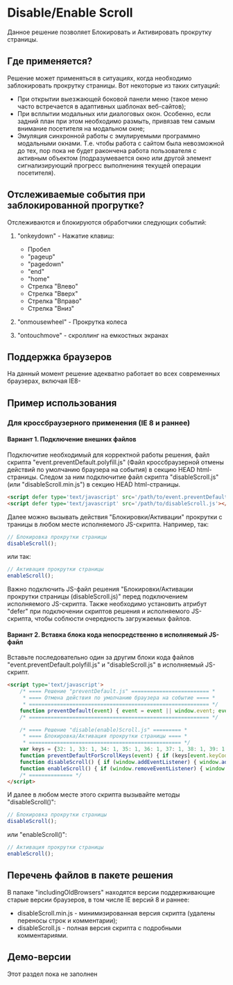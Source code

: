 # Disable/Enable Scroll #

Данное решение позволяет Блокировать и Активировать прокрутку страницы.


## Где применяется? ##

Решение может применяться в ситуациях, когда необходимо заблокировать прокрутку страницы. Вот некоторые из таких ситуаций:

* При открытии выезжающей боковой панели меню (такое меню часто встречается в адаптивных шаблонах веб-сайтов);
* При всплытии модальных или диалоговых окон. Особенно, если задний план при этом необходимо размыть, привязав тем самым внимание посетителя на модальном окне;
* Эмуляция синхронной работы с эмулируемыми программно модальными окнами. Т.е. чтобы работа с сайтом была невозможной до тех, пор пока не будет ракончена работа пользователя с активным объектом (подразумевается окно или другой элемент сигнализирующий прогресс выполнениня текущей операции посетителя).


## Отслеживаемые события при заблокированной прогрутке? ##

Отслеживаются и блокируются обработчики следующих событий:

1) "onkeydown" - Нажатие клавиш:

    * Пробел
    * "pageup"
    * "pagedown"
    * "end"
    * "home"
    * Стрелка "Влево"
    * Стрелка "Вверх"
    * Стрелка "Вправо"
    * Стрелка "Вниз"

2) "onmousewheel" - Прокрутка колеса

3) "ontouchmove" - скроллинг на емкостных экранах


## Поддержка браузеров ##

На данный момент решение адекватно работает во всех современных браузерах, включая IE8-


## Пример использования ##

### Для кроссбраузерного применения (IE 8 и раннее) ###
#### Вариант 1. Подключение внешних файлов ####

Подключитие необходимый для корректной работы решения, файл скрипта "event.preventDefault.polyfill.js" (Файл кроссбраузерной отмены действий по умолчанию браузера на события) в секцию HEAD html-страницы. Следом за ним подключитие файл скрипта "disableScroll.js" (или "disableScroll.min.js") в секцию HEAD html-страницы.

```html
<script defer type='text/javascript' src='/path/to/event.preventDefault.polyfill.js'></script>
<script defer type='text/javascript' src='/path/to/disableScroll.js'></script>
```

Далее можно вызывать действия "Блокировки/Активации" прокрутки с траницы в любом месте исполняемого JS-скрипта. Например, так:

```js
// Блокировка прокрутки страницы
disableScroll();
```

или так:

```js
// Активация прокрутки страницы
enableScroll();
```

Важно подключить JS-файл решения "Блокировки/Активации прокрутки страницы (disableScroll.js)" перед подключением исполняемого JS-скрипта. Также необходимо установить атрибут "defer" при подключении скриптов решения и исполняемого JS-скрипта, чтобы соблюсти очередность загружаемых файлов.


#### Вариант 2. Вставка блока кода непосредственно в исполняемый JS-файл ####

Вставьте последовательно один за другим блоки кода файлов "event.preventDefault.polyfill.js" и "disableScroll.js" в исполняемый JS-скрипт.

```html
<script type='text/javascript'>
    /* ==== Решение "preventDefault.js" ========================= *
     * ==== Отмена действия по умолчанию браузера на событие ==== *
     * ========================================================== */
    function preventDefault(event) { event = event || window.event; event.preventDefault ? event.preventDefault() : event.returnValue = false; }
    /* ========================================================== */

    /* ==== Решение "disable(enable)Scroll.js" ========= *
     * ==== Блокировка/Активация прокрутки страницы ==== *
     * ================================================= */
    var keys = {32: 1, 33: 1, 34: 1, 35: 1, 36: 1, 37: 1, 38: 1, 39: 1, 40: 1};
    function preventDefaultForScrollKeys(event) { if (keys[event.keyCode]) { preventDefault(event); return false; } }
    function disableScroll() { if (window.addEventListener) { window.addEventListener('DOMMouseScroll', preventDefault, false); } window.onwheel = preventDefault; window.onmousewheel = document.onmousewheel = preventDefault; window.ontouchmove  = preventDefault; document.onkeydown  = preventDefaultForScrollKeys; }
    function enableScroll() { if (window.removeEventListener) { window.removeEventListener('DOMMouseScroll', preventDefault, false); } window.onwheel = null; window.onmousewheel = document.onmousewheel = null; window.ontouchmove = null; document.onkeydown = null; }
    /* ============== */
</script>
```

И далее в любом месте этого скрипта вызывайте методы "disableScroll()":

```js
// Блокировка прокрутки страницы
disableScroll();
```

или "enableScroll()":

```js
// Активация прокрутки страницы
enableScroll();
```


## Перечень файлов в пакете решения ##

В папаке "includingOldBrowsers" находятся версии поддерживающие старые версии браузеров, в том числе IE версий 8 и раннее:

* disableScroll.min.js - минимизированная версия скрипта (удалены переносы строк и комментарии);
* disableScroll.js - полная версия скрипта с подробными комментариями.


## Демо-версии ##

Этот раздел пока не заполнен